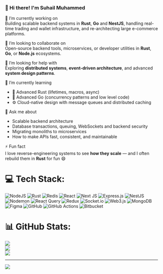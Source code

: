 ### 👋 Hi there! I'm Suhail Muhammed

🔭 I’m currently working on  
Building scalable backend systems in **Rust**, **Go** and **NestJS**, handling real-time trading and wallet infrastructure, and re-architecting large e-commerce platforms.

👯 I’m looking to collaborate on  
Open-source backend tools, microservices, or developer utilities in **Rust**, **Go**, or **Node.js** ecosystems.

🤝 I’m looking for help with  
Exploring **distributed systems**, **event-driven architecture**, and advanced **system design patterns**.

🌱 I’m currently learning  
- 🦀 Advanced Rust (lifetimes, macros, async)  
- 🐹 Advanced Go (concurrency patterns and low level code)  
- ⚙️ Cloud-native design with message queues and distributed caching

💬 Ask me about  
- Scalable backend architecture  
- Database transactions, queuing, WebSockets and backend security  
- Migrating monoliths to microservices  
- How to make APIs fast, consistent, and maintainable

⚡ Fun fact  
I love reverse-engineering systems to see **how they scale** — and I often rebuild them in **Rust** for fun 😄



# 💻 Tech Stack:
![NodeJS](https://img.shields.io/badge/node.js-6DA55F?style=for-the-badge&logo=node.js&logoColor=white) ![Rust](https://img.shields.io/badge/rust-%23000000.svg?style=for-the-badge&logo=rust&logoColor=white) ![Redis](https://img.shields.io/badge/redis-%23DD0031.svg?style=for-the-badge&logo=redis&logoColor=white) ![React](https://img.shields.io/badge/react-%2320232a.svg?style=for-the-badge&logo=react&logoColor=%2361DAFB) ![Next JS](https://img.shields.io/badge/Next-black?style=for-the-badge&logo=next.js&logoColor=white) ![Express.js](https://img.shields.io/badge/express.js-%23404d59.svg?style=for-the-badge&logo=express&logoColor=%2361DAFB) ![NestJS](https://img.shields.io/badge/nestjs-%23E0234E.svg?style=for-the-badge&logo=nestjs&logoColor=white) ![Nodemon](https://img.shields.io/badge/NODEMON-%23323330.svg?style=for-the-badge&logo=nodemon&logoColor=%BBDEAD) ![React Query](https://img.shields.io/badge/-React%20Query-FF4154?style=for-the-badge&logo=react%20query&logoColor=white) ![Redux](https://img.shields.io/badge/redux-%23593d88.svg?style=for-the-badge&logo=redux&logoColor=white) ![Socket.io](https://img.shields.io/badge/Socket.io-black?style=for-the-badge&logo=socket.io&badgeColor=010101) ![Web3.js](https://img.shields.io/badge/web3.js-F16822?style=for-the-badge&logo=web3.js&logoColor=white) ![MongoDB](https://img.shields.io/badge/MongoDB-%234ea94b.svg?style=for-the-badge&logo=mongodb&logoColor=white) ![Figma](https://img.shields.io/badge/figma-%23F24E1E.svg?style=for-the-badge&logo=figma&logoColor=white) ![GitHub](https://img.shields.io/badge/github-%23121011.svg?style=for-the-badge&logo=github&logoColor=white) ![GitHub Actions](https://img.shields.io/badge/github%20actions-%232671E5.svg?style=for-the-badge&logo=githubactions&logoColor=white) ![Bitbucket](https://img.shields.io/badge/bitbucket-%230047B3.svg?style=for-the-badge&logo=bitbucket&logoColor=white)
# 📊 GitHub Stats:
![](https://github-readme-stats.vercel.app/api?username=suhailmuhammed157&theme=dark&hide_border=false&include_all_commits=false&count_private=false)<br/>
![](https://nirzak-streak-stats.vercel.app/?user=suhailmuhammed157&theme=dark&hide_border=false)<br/>
![](https://github-readme-stats.vercel.app/api/top-langs/?username=suhailmuhammed157&theme=dark&hide_border=false&include_all_commits=false&count_private=false&layout=compact)

---
[![](https://visitcount.itsvg.in/api?id=suhailmuhammed157&icon=0&color=0)](https://visitcount.itsvg.in)

<!-- Proudly created with GPRM ( https://gprm.itsvg.in ) -->

